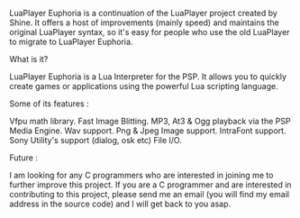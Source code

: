 LuaPlayer Euphoria is a continuation of the LuaPlayer project created by Shine.
It offers a host of improvements (mainly speed) and maintains the original LuaPlayer syntax, so it's easy for people who use the old LuaPlayer to migrate to LuaPlayer Euphoria.

What is it?

LuaPlayer Euphoria is a Lua Interpreter for the PSP. It allows you to quickly create games or applications using the powerful Lua scripting language.

Some of its features :

Vfpu math library.
Fast Image Blitting.
MP3, At3 & Ogg playback via the PSP Media Engine.
Wav support.
Png & Jpeg Image support.
IntraFont support.
Sony Utility's support (dialog, osk etc)
File I/O.

Future :

I am looking for any C programmers who are interested in joining me to further improve this project. If you are a C programmer and are interested in contributing to this project, please send me an email (you will find my email address in the source code) and I will get back to you asap.